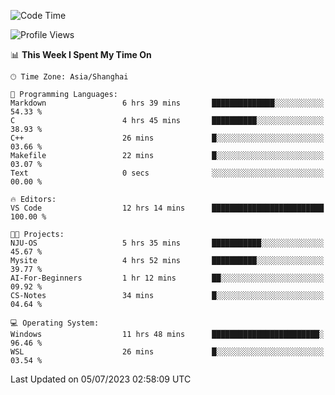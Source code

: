 <!--START_SECTION:waka-->
![Code Time](http://img.shields.io/badge/Code%20Time-1%2C037%20hrs%202%20mins-blue)

![Profile Views](http://img.shields.io/badge/Profile%20Views-0-blue)

📊 **This Week I Spent My Time On** 

```text
🕑︎ Time Zone: Asia/Shanghai

💬 Programming Languages: 
Markdown                 6 hrs 39 mins       ██████████████░░░░░░░░░░░   54.33 % 
C                        4 hrs 45 mins       ██████████░░░░░░░░░░░░░░░   38.93 % 
C++                      26 mins             █░░░░░░░░░░░░░░░░░░░░░░░░   03.66 % 
Makefile                 22 mins             █░░░░░░░░░░░░░░░░░░░░░░░░   03.07 % 
Text                     0 secs              ░░░░░░░░░░░░░░░░░░░░░░░░░   00.00 % 

🔥 Editors: 
VS Code                  12 hrs 14 mins      █████████████████████████   100.00 % 

🐱‍💻 Projects: 
NJU-OS                   5 hrs 35 mins       ███████████░░░░░░░░░░░░░░   45.67 % 
Mysite                   4 hrs 52 mins       ██████████░░░░░░░░░░░░░░░   39.77 % 
AI-For-Beginners         1 hr 12 mins        ██░░░░░░░░░░░░░░░░░░░░░░░   09.92 % 
CS-Notes                 34 mins             █░░░░░░░░░░░░░░░░░░░░░░░░   04.64 % 

💻 Operating System: 
Windows                  11 hrs 48 mins      ████████████████████████░   96.46 % 
WSL                      26 mins             █░░░░░░░░░░░░░░░░░░░░░░░░   03.54 % 
```


 Last Updated on 05/07/2023 02:58:09 UTC
<!--END_SECTION:waka-->